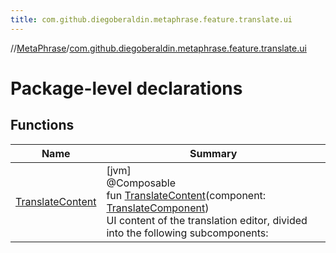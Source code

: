 ```yaml
---
title: com.github.diegoberaldin.metaphrase.feature.translate.ui
---
```

//[MetaPhrase](../../index.html)/[com.github.diegoberaldin.metaphrase.feature.translate.ui](index.html)



# Package-level declarations



## Functions


| Name | Summary |
|---|---|
| [TranslateContent](-translate-content.html) | [jvm]<br>@Composable<br>fun [TranslateContent](-translate-content.html)(component: [TranslateComponent](../com.github.diegoberaldin.metaphrase.feature.translate.presentation/-translate-component/index.html))<br>UI content of the translation editor, divided into the following subcomponents: |

